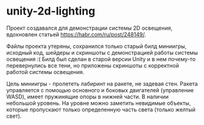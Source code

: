 # unity-2d-lighting

Проект создавался для демонстрации системы 2D освещения, вдохновлен статьей https://habr.com/ru/post/248149/.

Файлы проекта утеряны, сохранился только старый билд миниигры, исходный код, шейдеры и скриншоты с демонстрацией работы системы освещения :(
Билд был сделан в старой версии Unity и в нем почему-то перевернулись все тени, но приложены скриншоты с корректной работой системы освещения.

Цель миниигры - пролететь лабиринт на ракете, не задевая стен. Ракета управляется с помощью основного и боковых двигателей (управление WASD), имеет пружинящие опоры в нижней части. В наличии небольшой уровень.
На уровне можно заметить невидимые объекты, которые пропускают только определенную часть света (только желтый свет).
